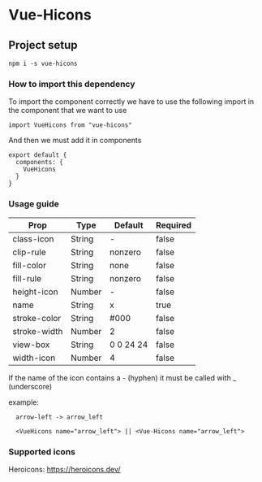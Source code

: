 # Vue-Hicons

## Project setup
```
npm i -s vue-hicons
```

### How to import this dependency

To import the component correctly we have to use the following import in the component that we want to use

```
import VueHicons from "vue-hicons"
```

And then we must add it in components

```
export default {
  components: {
    VueHicons
  }
}
```

### Usage guide

| Prop | Type | Default | Required |
| ---- | ---- | ------- | -------- |
| class-icon | String | - | false |
| clip-rule | String | nonzero | false |
| fill-color | String | none | false |
| fill-rule | String | nonzero | false |
| height-icon | Number | - | false |
| name | String | x | true |
| stroke-color | String | #000 | false |
| stroke-width | Number | 2 | false |
| view-box | String | 0 0 24 24 | false |
| width-icon | Number | 4 | false |

If the name of the icon contains a - \(hyphen\) it must be called with _ \(underscore\)

example:

```
  arrow-left -> arrow_left

  <VueHicons name="arrow_left"> || <Vue-Hicons name="arrow_left">
```


### Supported icons
Heroicons: https://heroicons.dev/
